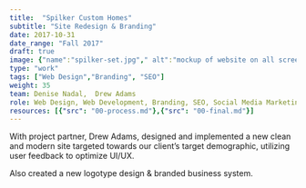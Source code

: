 ```yaml
---
title:  "Spilker Custom Homes"
subtitle: "Site Redesign & Branding"
date: 2017-10-31
date_range: "Fall 2017"
draft: true
image: {"name":"spilker-set.jpg"," alt":"mockup of website on all screens"}
type: "work"
tags: ["Web Design","Branding", "SEO"]
weight: 35
team: Denise Nadal,  Drew Adams
role: Web Design, Web Development, Branding, SEO, Social Media Marketing
resources: [{"src": "00-process.md"},{"src": "00-final.md"}]
---
```

With project partner, Drew Adams, designed and implemented a new clean and modern site targeted towards our client’s target demographic, utilizing user feedback to optimize UI/UX. 

Also created a new logotype design & branded business system.